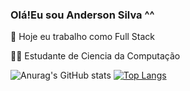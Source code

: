 ### Olá!Eu sou Anderson Silva ^^

 🔭 Hoje eu trabalho como Full Stack
 
 👨‍🎓 Estudante de Ciencia da Computação

![Anurag's GitHub stats](https://github-readme-stats.vercel.app/api?username=AnderSpidy&hide=contribs,prs&show_icons=true&theme=merko&border_color=00FF00&bg_color=00000000)
[![Top Langs](https://github-readme-stats.vercel.app/api/top-langs/?username=AnderSpidy&layout=compact&theme=merko&border_color=00FF00&bg_color=00000000)](https://github.com/AnderSpidy/AnderSpidy)

